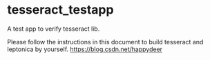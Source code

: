 # tesseract_testapp
A test app to verify tesseract lib.

Please follow the instructions in this document to build tesseract and leptonica by yourself.
https://blog.csdn.net/happydeer
